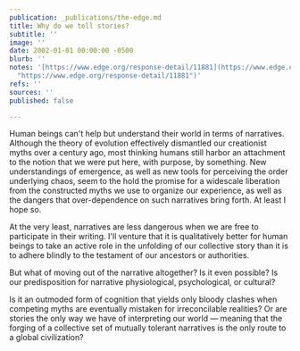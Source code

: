 ```yaml
---
publication: _publications/the-edge.md
title: Why do we tell stories?
subtitle: ''
image: ''
date: 2002-01-01 00:00:00 -0500
blurb: ''
notes: '[https://www.edge.org/response-detail/11881](https://www.edge.org/response-detail/11881
  "https://www.edge.org/response-detail/11881")'
refs: ''
sources: ''
published: false

---
```

Human beings can't help but understand their world in terms of narratives. Although the theory of evolution effectively dismantled our creationist myths over a century ago, most thinking humans still harbor an attachment to the notion that we were put here, with purpose, by something. New understandings of emergence, as well as new tools for perceiving the order underlying chaos, seem to the hold the promise for a widescale liberation from the constructed myths we use to organize our experience, as well as the dangers that over-dependence on such narratives bring forth. At least I hope so.

At the very least, narratives are less dangerous when we are free to participate in their writing. I'll venture that it is qualitatively better for human beings to take an active role in the unfolding of our collective story than it is to adhere blindly to the testament of our ancestors or authorities.

But what of moving out of the narrative altogether? Is it even possible? Is our predisposition for narrative physiological, psychological, or cultural?

Is it an outmoded form of cognition that yields only bloody clashes when competing myths are eventually mistaken for irreconcilable realities? Or are stories the only way we have of interpreting our world — meaning that the forging of a collective set of mutually tolerant narratives is the only route to a global civilization?
